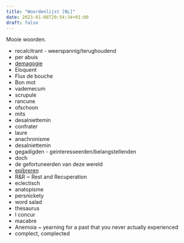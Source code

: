 ```yaml
---
title: "Woordenlijst [NL]"
date: 2023-01-08T20:54:34+01:00
draft: false
---
```


Mooie woorden.

- recalcitrant - weerspannig/terughoudend
- per abuis
- [demagogie](https://nl.m.wikipedia.org/wiki/Demagogie)
- Eloquent
- Flux de bouche
- Bon mot
- vademecum
- scrupule
- rancune
- ofschoon
- mits
- desalniettemin
- confrater
- laure
- anachronisme
- desalniettemin
- gegadigden - geinteresseerden/belangstellenden
- doch
- de gefortuneerden van deze wereld
- [epibreren](https://nl.wikipedia.org/wiki/Epibreren)
- R&R ~ Rest and Recuperation
- eclectisch
- anatopisme
- persnickety
- word salad
- thesaurus
- I concur
- macabre
- Anemoia ~ yearning for a past that you never actually experienced
- complect, complected
